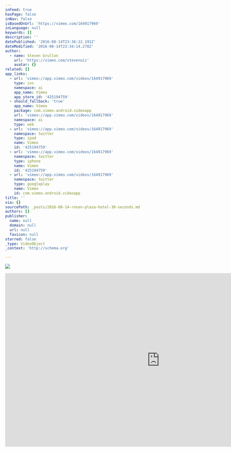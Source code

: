 ```yaml
---
inFeed: true
hasPage: false
inNav: false
isBasedOnUrl: 'https://vimeo.com/164917969'
inLanguage: null
keywords: []
description: ''
datePublished: '2016-08-14T23:36:22.191Z'
dateModified: '2016-08-14T23:34:14.278Z'
author:
  - name: Steven Grullon
    url: 'https://vimeo.com/stevenoiz'
    avatar: {}
related: []
app_links:
  - url: 'vimeo://app.vimeo.com/videos/164917969'
    type: ios
    namespace: ai
    app_name: Vimeo
    app_store_id: '425194759'
  - should_fallback: 'true'
    app_name: Vimeo
    package: com.vimeo.android.videoapp
    url: 'vimeo://app.vimeo.com/videos/164917969'
    namespace: ai
    type: web
  - url: 'vimeo://app.vimeo.com/videos/164917969'
    namespace: twitter
    type: ipad
    name: Vimeo
    id: '425194759'
  - url: 'vimeo://app.vimeo.com/videos/164917969'
    namespace: twitter
    type: iphone
    name: Vimeo
    id: '425194759'
  - url: 'vimeo://app.vimeo.com/videos/164917969'
    namespace: twitter
    type: googleplay
    name: Vimeo
    id: com.vimeo.android.videoapp
title: ''
via: {}
sourcePath: _posts/2016-08-14-rosen-plaza-hotel-30-seconds.md
authors: []
publisher:
  name: null
  domain: null
  url: null
  favicon: null
starred: false
_type: VideoObject
_context: 'http://schema.org'

---
```

![](https://the-grid-user-content.s3-us-west-2.amazonaws.com/b6b2457f-58e6-45a1-8d7b-2daafacd7bf8.png)

<iframe src="https://cdn.embedly.com/widgets/media.html?src=https%3A%2F%2Fplayer.vimeo.com%2Fvideo%2F164917969&amp;url=https%3A%2F%2Fvimeo.com%2F164917969&amp;image=http%3A%2F%2Fi.vimeocdn.com%2Fvideo%2F568643782_1280.jpg&amp;key=b7d04c9b404c499eba89ee7072e1c4f7&amp;type=text%2Fhtml&amp;schema=vimeo" width="1000" height="563" scrolling="no" frameborder="0" allowfullscreen="" style=""></iframe>